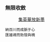 ### 無限收斂  

&emsp;&emsp;&emsp;[集英](https://github.com/Lost-Monument/NeuralLine/blob/master/%E6%96%82%E5%B7%9B%E9%9B%86/%E9%9B%86%E8%8B%B1.md)[華放](https://github.com/Lost-Monument/NeuralLine/blob/master/%E6%96%82%E5%B7%9B%E9%9B%86/%E8%A9%A0.md)[新墨](https://github.com/Lost-Monument/NeuralLine/blob/master/%E6%96%82%E5%B7%9B%E9%9B%86/%E6%96%B0%E5%A2%A8.md) 

    納百川而成脈于心
    匯雄魂而勃發與魄    
    
